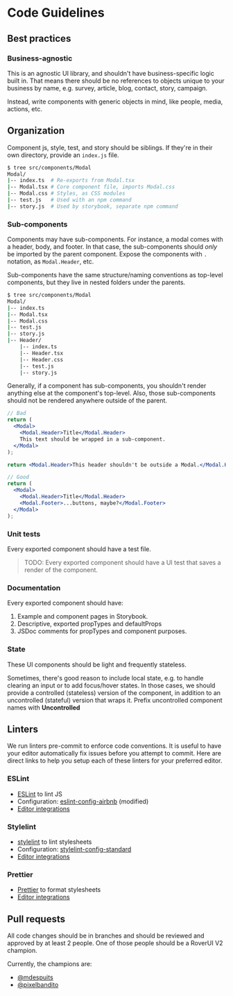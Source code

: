 # Code Guidelines

## Best practices

### Business-agnostic

This is an agnostic UI library, and shouldn't have business-specific logic built in. That means there should be no references to objects unique to your business by name, e.g. survey, article, blog, contact, story, campaign.

Instead, write components with generic objects in mind, like people, media, actions, etc.

## Organization

Component js, style, test, and story should be siblings. If they're in their own directory, provide an `index.js` file.

```sh
$ tree src/components/Modal
Modal/
|-- index.ts  # Re-exports from Modal.tsx
|-- Modal.tsx # Core component file, imports Modal.css
|-- Modal.css # Styles, as CSS modules
|-- test.js   # Used with an npm command
|-- story.js  # Used by storybook, separate npm command
```

### Sub-components

Components may have sub-components. For instance, a modal comes with a header, body, and footer.
In that case, the sub-components should _only_ be imported by the parent component.
Expose the components with `.` notation, as `Modal.Header`, etc.

Sub-components have the same structure/naming conventions as top-level components, but they live in nested folders under the parents.

```sh
$ tree src/components/Modal
Modal/
|-- index.ts
|-- Modal.tsx
|-- Modal.css
|-- test.js
|-- story.js
|-- Header/
    |-- index.ts
    |-- Header.tsx
    |-- Header.css
    |-- test.js
    |-- story.js
```

Generally, if a component has sub-components, you shouldn't render anything else at the component's top-level. Also, those sub-components should not be rendered anywhere outside of the parent.

```jsx
// Bad
return (
  <Modal>
    <Modal.Header>Title</Modal.Header>
    This text should be wrapped in a sub-component.
  </Modal>
);

return <Modal.Header>This header shouldn't be outside a Modal.</Modal.Header>;

// Good
return (
  <Modal>
    <Modal.Header>Title</Modal.Header>
    <Modal.Footer>...buttons, maybe?</Modal.Footer>
  </Modal>
);
```

### Unit tests

Every exported component should have a test file.

> TODO: Every exported component should have a UI test that saves a render of the component.

### Documentation

Every exported component should have:

1. Example and component pages in Storybook.
2. Descriptive, exported propTypes and defaultProps
3. JSDoc comments for propTypes and component purposes.

### State

These UI components should be light and frequently stateless.

Sometimes, there's good reason to include local state, e.g. to handle clearing an input or to add focus/hover states. In those cases, we should provide a controlled (stateless) version of the component, in addition to an uncontrolled (stateful) version that wraps it. Prefix uncontrolled component names with **Uncontrolled**

## Linters

We run linters pre-commit to enforce code conventions. It is useful to have your editor automatically fix issues before you attempt to commit. Here are direct links to help you setup each of these linters for your preferred editor.

### ESLint

- [ESLint](https://eslint.org/) to lint JS
- Configuration: [eslint-config-airbnb](https://www.npmjs.com/package/eslint-config-airbnb) (modified)
- [Editor integrations](https://eslint.org/docs/user-guide/integrations#editors)

### Stylelint

- [stylelint](https://github.com/stylelint/stylelint) to lint stylesheets
- Configuration: [stylelint-config-standard](https://github.com/stylelint/stylelint-config-standard)
- [Editor integrations](https://stylelint.io/user-guide/complementary-tools/#editor-plugins)

### Prettier

- [Prettier](https://prettier.io/) to format stylesheets
- [Editor integrations](https://prettier.io/docs/en/editors.html)

## Pull requests

All code changes should be in branches and should be reviewed and approved by at least 2 people. One of those people should be a RoverUI V2 champion.

Currently, the champions are:

- [@mdespuits](https://github.com/mdespuits)
- [@pixelbandito](https://github.com/pixelbandito)
